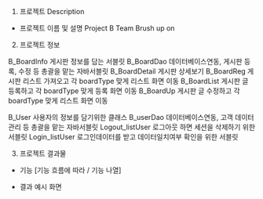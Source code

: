 1. 프로젝트 Description

- 프로젝트 이름 및 설명
Project B Team
 Brush up on

2. 프로젝트 정보

B_BoardInfo 게시판 정보를 담는 서블릿
B_BoardDao 데이터베이스연동, 게시판 등록, 수정 등 총괄을 맡는 자바서블릿
B_BoardDetail 게시판 상세보기 
B_BoardReg 게시판 리스트 가져오고 각 boardType 맞게 리스트 화면 이동
B_BoardList 게시판 글 등록하고 각 boardType 맞게 등록 화면 이동
B_BoardUp 게시판 글 수정하고 각 boardType 맞게 리스트 화면 이동


B_User 사용자의 정보를 담기위한 클래스
B_userDao 데이터베이스연동, 고객 데이터 관리 등 총괄을 맡는 자바서블릿
Logout_listUser 로그아웃 하면 세션을 삭제하기 위한 서블릿
Login_listUser 로그인데이터를 받고 데이터일치여부 확인을 위한 서블릿


3. 프로젝트 결과물

- 기능 [기능 흐름에 따라 / 기능 나열]

- 결과 예시 화면
